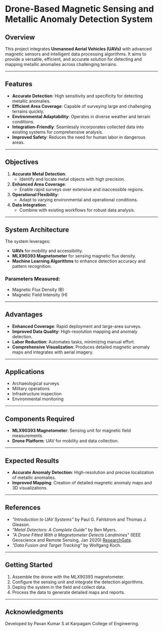 # Drone-Based Magnetic Sensing and Metallic Anomaly Detection System

## Overview
This project integrates **Unmanned Aerial Vehicles (UAVs)** with advanced magnetic sensors and intelligent data processing algorithms. It aims to provide a versatile, efficient, and accurate solution for detecting and mapping metallic anomalies across challenging terrains.

---

## Features
- **Accurate Detection**: High sensitivity and specificity for detecting metallic anomalies.
- **Efficient Area Coverage**: Capable of surveying large and challenging terrains quickly.
- **Environmental Adaptability**: Operates in diverse weather and terrain conditions.
- **Integration-Friendly**: Seamlessly incorporates collected data into existing systems for comprehensive analysis.
- **Improved Safety**: Reduces the need for human labor in dangerous areas.

---

## Objectives
1. **Accurate Metal Detection**:
   - Identify and locate metal objects with high precision.
2. **Enhanced Area Coverage**:
   - Enable rapid surveys over extensive and inaccessible regions.
3. **Operational Flexibility**:
   - Adapt to varying environmental and operational conditions.
4. **Data Integration**:
   - Combine with existing workflows for robust data analysis.

---

## System Architecture
The system leverages:
- **UAVs** for mobility and accessibility.
- **MLX90393 Magnetometer** for sensing magnetic flux density.
- **Machine Learning Algorithms** to enhance detection accuracy and pattern recognition.

### Parameters Measured:
- Magnetic Flux Density (B)
- Magnetic Field Intensity (H)

---

## Advantages
- **Enhanced Coverage**: Rapid deployment and large-area surveys.
- **Improved Data Quality**: High-resolution mapping and anomaly detection.
- **Labor Reduction**: Automates tasks, minimizing manual effort.
- **Comprehensive Visualization**: Produces detailed magnetic anomaly maps and integrates with aerial imagery.

---

## Applications
- Archaeological surveys
- Military operations
- Infrastructure inspection
- Environmental monitoring

---

## Components Required
- **MLX90393 Magnetometer**: Sensing unit for magnetic field measurements.
- **Drone Platform**: UAV for mobility and data collection.

---

## Expected Results
- **Accurate Anomaly Detection**: High-resolution and precise localization of metallic anomalies.
- **Improved Mapping**: Creation of detailed magnetic anomaly maps and 3D visualizations.

---

## References
- *"Introduction to UAV Systems"* by Paul G. Fahlstrom and Thomas J. Gleason.
- *"Metal Detectors: A Complete Guide"* by Ben Myers.
- *"A Drone Fitted With a Magnetometer Detects Landmines"* (IEEE Geoscience and Remote Sensing, Jan 2020) [ResearchGate](https://www.researchgate.net/publication/338460935_A_Drone_Fitted_With_a_Magnetometer_Detects_Landmines).
- *"Data Fusion and Target Tracking"* by Wolfgang Koch.

---

## Getting Started
1. Assemble the drone with the MLX90393 magnetometer.
2. Configure the sensing unit and integrate the detection algorithms.
3. Deploy the system in the field and collect data.
4. Process the data to generate detailed maps and reports.

---

## Acknowledgments
Developed by Pavan Kumar S at Karpagam College of Engineering.
